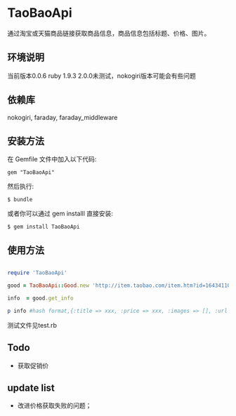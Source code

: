 # TaoBaoApi

通过淘宝或天猫商品链接获取商品信息，商品信息包括标题、价格、图片。

## 环境说明
当前版本0.0.6 ruby 1.9.3  2.0.0未测试，nokogiri版本可能会有些问题

## 依赖库
nokogiri, faraday, faraday_middleware

## 安装方法

在 Gemfile 文件中加入以下代码:

    gem "TaoBaoApi"

然后执行:

    $ bundle

或者你可以通过 gem installl 直接安装:

    $ gem install TaoBaoApi

## 使用方法

```ruby

require 'TaoBaoApi'

good = TaoBaoApi::Good.new 'http://item.taobao.com/item.htm?id=16434110195'

info  = good.get_info

p info #hash format,{:title => xxx, :price => xxx, :images => [], :url => url}

```
测试文件见test.rb

## Todo
* 获取促销价

## update list
* 改进价格获取失败的问题；